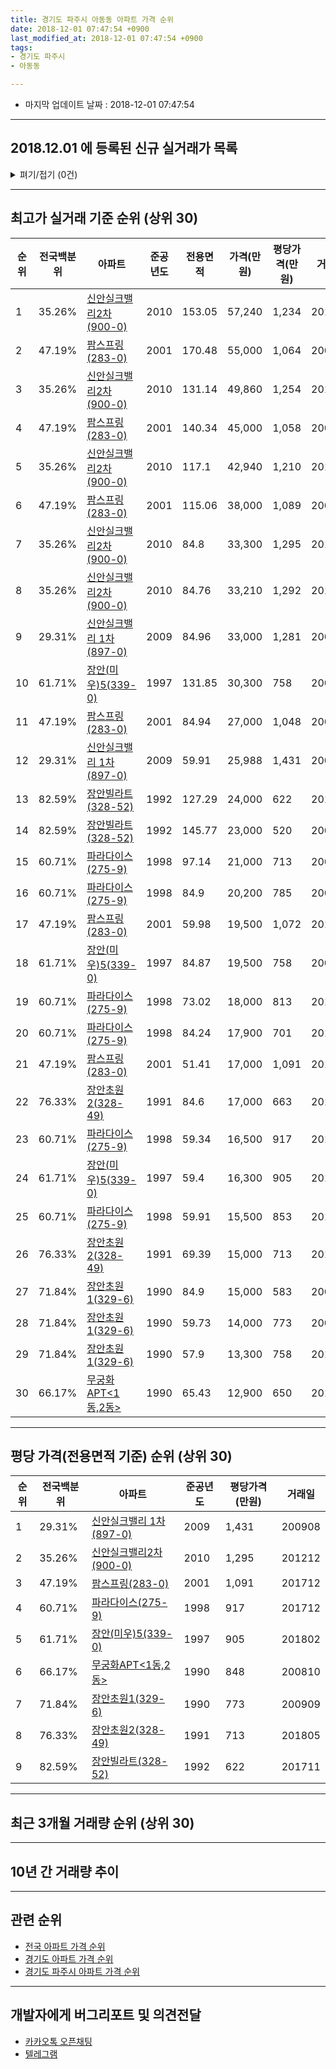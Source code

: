 ```yaml
---
title: 경기도 파주시 아동동 아파트 가격 순위
date: 2018-12-01 07:47:54 +0900
last_modified_at: 2018-12-01 07:47:54 +0900
tags:
- 경기도 파주시
- 아동동

---
```


* 마지막 업데이트 날짜 : 2018-12-01 07:47:54

---

## 2018.12.01 에 등록된 신규 실거래가 목록

<details>
<summary>펴기/접기 (0건)</summary>
<div markdown="1">

|아파트|전국백분위|준공년도|전용면적|가격(만원)|평당가격(만원)|거래일|
|---|---|---|---|---|---|---|
|없음|||||||


</div>
</details>

---

## 최고가 실거래 기준 순위 (상위 30)


|순위|전국백분위|아파트|준공년도|전용면적|가격(만원)|평당가격(만원)|거래일|
|---|---|---|---|---|---|---|---|
|1|35.26%|[신안실크밸리2차(900-0)](https://search.naver.com/search.naver?query=%EA%B2%BD%EA%B8%B0%EB%8F%84+%ED%8C%8C%EC%A3%BC%EC%8B%9C+%EC%95%84%EB%8F%99%EB%8F%99+%EC%8B%A0%EC%95%88%EC%8B%A4%ED%81%AC%EB%B0%B8%EB%A6%AC2%EC%B0%A8%28900-0%29)|2010|153.05|57,240|1,234|201208|
|2|47.19%|[팜스프링(283-0)](https://search.naver.com/search.naver?query=%EA%B2%BD%EA%B8%B0%EB%8F%84+%ED%8C%8C%EC%A3%BC%EC%8B%9C+%EC%95%84%EB%8F%99%EB%8F%99+%ED%8C%9C%EC%8A%A4%ED%94%84%EB%A7%81%28283-0%29)|2001|170.48|55,000|1,064|200807|
|3|35.26%|[신안실크밸리2차(900-0)](https://search.naver.com/search.naver?query=%EA%B2%BD%EA%B8%B0%EB%8F%84+%ED%8C%8C%EC%A3%BC%EC%8B%9C+%EC%95%84%EB%8F%99%EB%8F%99+%EC%8B%A0%EC%95%88%EC%8B%A4%ED%81%AC%EB%B0%B8%EB%A6%AC2%EC%B0%A8%28900-0%29)|2010|131.14|49,860|1,254|201407|
|4|47.19%|[팜스프링(283-0)](https://search.naver.com/search.naver?query=%EA%B2%BD%EA%B8%B0%EB%8F%84+%ED%8C%8C%EC%A3%BC%EC%8B%9C+%EC%95%84%EB%8F%99%EB%8F%99+%ED%8C%9C%EC%8A%A4%ED%94%84%EB%A7%81%28283-0%29)|2001|140.34|45,000|1,058|200610|
|5|35.26%|[신안실크밸리2차(900-0)](https://search.naver.com/search.naver?query=%EA%B2%BD%EA%B8%B0%EB%8F%84+%ED%8C%8C%EC%A3%BC%EC%8B%9C+%EC%95%84%EB%8F%99%EB%8F%99+%EC%8B%A0%EC%95%88%EC%8B%A4%ED%81%AC%EB%B0%B8%EB%A6%AC2%EC%B0%A8%28900-0%29)|2010|117.1|42,940|1,210|201306|
|6|47.19%|[팜스프링(283-0)](https://search.naver.com/search.naver?query=%EA%B2%BD%EA%B8%B0%EB%8F%84+%ED%8C%8C%EC%A3%BC%EC%8B%9C+%EC%95%84%EB%8F%99%EB%8F%99+%ED%8C%9C%EC%8A%A4%ED%94%84%EB%A7%81%28283-0%29)|2001|115.06|38,000|1,089|200611|
|7|35.26%|[신안실크밸리2차(900-0)](https://search.naver.com/search.naver?query=%EA%B2%BD%EA%B8%B0%EB%8F%84+%ED%8C%8C%EC%A3%BC%EC%8B%9C+%EC%95%84%EB%8F%99%EB%8F%99+%EC%8B%A0%EC%95%88%EC%8B%A4%ED%81%AC%EB%B0%B8%EB%A6%AC2%EC%B0%A8%28900-0%29)|2010|84.8|33,300|1,295|201212|
|8|35.26%|[신안실크밸리2차(900-0)](https://search.naver.com/search.naver?query=%EA%B2%BD%EA%B8%B0%EB%8F%84+%ED%8C%8C%EC%A3%BC%EC%8B%9C+%EC%95%84%EB%8F%99%EB%8F%99+%EC%8B%A0%EC%95%88%EC%8B%A4%ED%81%AC%EB%B0%B8%EB%A6%AC2%EC%B0%A8%28900-0%29)|2010|84.76|33,210|1,292|201211|
|9|29.31%|[신안실크밸리 1차(897-0)](https://search.naver.com/search.naver?query=%EA%B2%BD%EA%B8%B0%EB%8F%84+%ED%8C%8C%EC%A3%BC%EC%8B%9C+%EC%95%84%EB%8F%99%EB%8F%99+%EC%8B%A0%EC%95%88%EC%8B%A4%ED%81%AC%EB%B0%B8%EB%A6%AC+1%EC%B0%A8%28897-0%29)|2009|84.96|33,000|1,281|200911|
|10|61.71%|[장안(미우)5(339-0)](https://search.naver.com/search.naver?query=%EA%B2%BD%EA%B8%B0%EB%8F%84+%ED%8C%8C%EC%A3%BC%EC%8B%9C+%EC%95%84%EB%8F%99%EB%8F%99+%EC%9E%A5%EC%95%88%28%EB%AF%B8%EC%9A%B0%295%28339-0%29)|1997|131.85|30,300|758|200907|
|11|47.19%|[팜스프링(283-0)](https://search.naver.com/search.naver?query=%EA%B2%BD%EA%B8%B0%EB%8F%84+%ED%8C%8C%EC%A3%BC%EC%8B%9C+%EC%95%84%EB%8F%99%EB%8F%99+%ED%8C%9C%EC%8A%A4%ED%94%84%EB%A7%81%28283-0%29)|2001|84.94|27,000|1,048|200612|
|12|29.31%|[신안실크밸리 1차(897-0)](https://search.naver.com/search.naver?query=%EA%B2%BD%EA%B8%B0%EB%8F%84+%ED%8C%8C%EC%A3%BC%EC%8B%9C+%EC%95%84%EB%8F%99%EB%8F%99+%EC%8B%A0%EC%95%88%EC%8B%A4%ED%81%AC%EB%B0%B8%EB%A6%AC+1%EC%B0%A8%28897-0%29)|2009|59.91|25,988|1,431|200908|
|13|82.59%|[장안빌라트(328-52)](https://search.naver.com/search.naver?query=%EA%B2%BD%EA%B8%B0%EB%8F%84+%ED%8C%8C%EC%A3%BC%EC%8B%9C+%EC%95%84%EB%8F%99%EB%8F%99+%EC%9E%A5%EC%95%88%EB%B9%8C%EB%9D%BC%ED%8A%B8%28328-52%29)|1992|127.29|24,000|622|201711|
|14|82.59%|[장안빌라트(328-52)](https://search.naver.com/search.naver?query=%EA%B2%BD%EA%B8%B0%EB%8F%84+%ED%8C%8C%EC%A3%BC%EC%8B%9C+%EC%95%84%EB%8F%99%EB%8F%99+%EC%9E%A5%EC%95%88%EB%B9%8C%EB%9D%BC%ED%8A%B8%28328-52%29)|1992|145.77|23,000|520|200801|
|15|60.71%|[파라다이스(275-9)](https://search.naver.com/search.naver?query=%EA%B2%BD%EA%B8%B0%EB%8F%84+%ED%8C%8C%EC%A3%BC%EC%8B%9C+%EC%95%84%EB%8F%99%EB%8F%99+%ED%8C%8C%EB%9D%BC%EB%8B%A4%EC%9D%B4%EC%8A%A4%28275-9%29)|1998|97.14|21,000|713|200704|
|16|60.71%|[파라다이스(275-9)](https://search.naver.com/search.naver?query=%EA%B2%BD%EA%B8%B0%EB%8F%84+%ED%8C%8C%EC%A3%BC%EC%8B%9C+%EC%95%84%EB%8F%99%EB%8F%99+%ED%8C%8C%EB%9D%BC%EB%8B%A4%EC%9D%B4%EC%8A%A4%28275-9%29)|1998|84.9|20,200|785|200806|
|17|47.19%|[팜스프링(283-0)](https://search.naver.com/search.naver?query=%EA%B2%BD%EA%B8%B0%EB%8F%84+%ED%8C%8C%EC%A3%BC%EC%8B%9C+%EC%95%84%EB%8F%99%EB%8F%99+%ED%8C%9C%EC%8A%A4%ED%94%84%EB%A7%81%28283-0%29)|2001|59.98|19,500|1,072|201712|
|18|61.71%|[장안(미우)5(339-0)](https://search.naver.com/search.naver?query=%EA%B2%BD%EA%B8%B0%EB%8F%84+%ED%8C%8C%EC%A3%BC%EC%8B%9C+%EC%95%84%EB%8F%99%EB%8F%99+%EC%9E%A5%EC%95%88%28%EB%AF%B8%EC%9A%B0%295%28339-0%29)|1997|84.87|19,500|758|200906|
|19|60.71%|[파라다이스(275-9)](https://search.naver.com/search.naver?query=%EA%B2%BD%EA%B8%B0%EB%8F%84+%ED%8C%8C%EC%A3%BC%EC%8B%9C+%EC%95%84%EB%8F%99%EB%8F%99+%ED%8C%8C%EB%9D%BC%EB%8B%A4%EC%9D%B4%EC%8A%A4%28275-9%29)|1998|73.02|18,000|813|201709|
|20|60.71%|[파라다이스(275-9)](https://search.naver.com/search.naver?query=%EA%B2%BD%EA%B8%B0%EB%8F%84+%ED%8C%8C%EC%A3%BC%EC%8B%9C+%EC%95%84%EB%8F%99%EB%8F%99+%ED%8C%8C%EB%9D%BC%EB%8B%A4%EC%9D%B4%EC%8A%A4%28275-9%29)|1998|84.24|17,900|701|201611|
|21|47.19%|[팜스프링(283-0)](https://search.naver.com/search.naver?query=%EA%B2%BD%EA%B8%B0%EB%8F%84+%ED%8C%8C%EC%A3%BC%EC%8B%9C+%EC%95%84%EB%8F%99%EB%8F%99+%ED%8C%9C%EC%8A%A4%ED%94%84%EB%A7%81%28283-0%29)|2001|51.41|17,000|1,091|201712|
|22|76.33%|[장안초원2(328-49)](https://search.naver.com/search.naver?query=%EA%B2%BD%EA%B8%B0%EB%8F%84+%ED%8C%8C%EC%A3%BC%EC%8B%9C+%EC%95%84%EB%8F%99%EB%8F%99+%EC%9E%A5%EC%95%88%EC%B4%88%EC%9B%902%28328-49%29)|1991|84.6|17,000|663|201706|
|23|60.71%|[파라다이스(275-9)](https://search.naver.com/search.naver?query=%EA%B2%BD%EA%B8%B0%EB%8F%84+%ED%8C%8C%EC%A3%BC%EC%8B%9C+%EC%95%84%EB%8F%99%EB%8F%99+%ED%8C%8C%EB%9D%BC%EB%8B%A4%EC%9D%B4%EC%8A%A4%28275-9%29)|1998|59.34|16,500|917|201712|
|24|61.71%|[장안(미우)5(339-0)](https://search.naver.com/search.naver?query=%EA%B2%BD%EA%B8%B0%EB%8F%84+%ED%8C%8C%EC%A3%BC%EC%8B%9C+%EC%95%84%EB%8F%99%EB%8F%99+%EC%9E%A5%EC%95%88%28%EB%AF%B8%EC%9A%B0%295%28339-0%29)|1997|59.4|16,300|905|201802|
|25|60.71%|[파라다이스(275-9)](https://search.naver.com/search.naver?query=%EA%B2%BD%EA%B8%B0%EB%8F%84+%ED%8C%8C%EC%A3%BC%EC%8B%9C+%EC%95%84%EB%8F%99%EB%8F%99+%ED%8C%8C%EB%9D%BC%EB%8B%A4%EC%9D%B4%EC%8A%A4%28275-9%29)|1998|59.91|15,500|853|201804|
|26|76.33%|[장안초원2(328-49)](https://search.naver.com/search.naver?query=%EA%B2%BD%EA%B8%B0%EB%8F%84+%ED%8C%8C%EC%A3%BC%EC%8B%9C+%EC%95%84%EB%8F%99%EB%8F%99+%EC%9E%A5%EC%95%88%EC%B4%88%EC%9B%902%28328-49%29)|1991|69.39|15,000|713|201805|
|27|71.84%|[장안초원1(329-6)](https://search.naver.com/search.naver?query=%EA%B2%BD%EA%B8%B0%EB%8F%84+%ED%8C%8C%EC%A3%BC%EC%8B%9C+%EC%95%84%EB%8F%99%EB%8F%99+%EC%9E%A5%EC%95%88%EC%B4%88%EC%9B%901%28329-6%29)|1990|84.9|15,000|583|200708|
|28|71.84%|[장안초원1(329-6)](https://search.naver.com/search.naver?query=%EA%B2%BD%EA%B8%B0%EB%8F%84+%ED%8C%8C%EC%A3%BC%EC%8B%9C+%EC%95%84%EB%8F%99%EB%8F%99+%EC%9E%A5%EC%95%88%EC%B4%88%EC%9B%901%28329-6%29)|1990|59.73|14,000|773|200909|
|29|71.84%|[장안초원1(329-6)](https://search.naver.com/search.naver?query=%EA%B2%BD%EA%B8%B0%EB%8F%84+%ED%8C%8C%EC%A3%BC%EC%8B%9C+%EC%95%84%EB%8F%99%EB%8F%99+%EC%9E%A5%EC%95%88%EC%B4%88%EC%9B%901%28329-6%29)|1990|57.9|13,300|758|201706|
|30|66.17%|[무궁화APT<1동,2동>](https://search.naver.com/search.naver?query=%EA%B2%BD%EA%B8%B0%EB%8F%84+%ED%8C%8C%EC%A3%BC%EC%8B%9C+%EC%95%84%EB%8F%99%EB%8F%99+%EB%AC%B4%EA%B6%81%ED%99%94APT%3C1%EB%8F%99%2C2%EB%8F%99%3E)|1990|65.43|12,900|650|201706|


---

## 평당 가격(전용면적 기준) 순위 (상위 30)


|순위|전국백분위|아파트|준공년도|평당가격(만원)|거래일|
|---|---|---|---|---|---|
|1|29.31%|[신안실크밸리 1차(897-0)](https://search.naver.com/search.naver?query=%EA%B2%BD%EA%B8%B0%EB%8F%84+%ED%8C%8C%EC%A3%BC%EC%8B%9C+%EC%95%84%EB%8F%99%EB%8F%99+%EC%8B%A0%EC%95%88%EC%8B%A4%ED%81%AC%EB%B0%B8%EB%A6%AC+1%EC%B0%A8%28897-0%29)|2009|1,431|200908|
|2|35.26%|[신안실크밸리2차(900-0)](https://search.naver.com/search.naver?query=%EA%B2%BD%EA%B8%B0%EB%8F%84+%ED%8C%8C%EC%A3%BC%EC%8B%9C+%EC%95%84%EB%8F%99%EB%8F%99+%EC%8B%A0%EC%95%88%EC%8B%A4%ED%81%AC%EB%B0%B8%EB%A6%AC2%EC%B0%A8%28900-0%29)|2010|1,295|201212|
|3|47.19%|[팜스프링(283-0)](https://search.naver.com/search.naver?query=%EA%B2%BD%EA%B8%B0%EB%8F%84+%ED%8C%8C%EC%A3%BC%EC%8B%9C+%EC%95%84%EB%8F%99%EB%8F%99+%ED%8C%9C%EC%8A%A4%ED%94%84%EB%A7%81%28283-0%29)|2001|1,091|201712|
|4|60.71%|[파라다이스(275-9)](https://search.naver.com/search.naver?query=%EA%B2%BD%EA%B8%B0%EB%8F%84+%ED%8C%8C%EC%A3%BC%EC%8B%9C+%EC%95%84%EB%8F%99%EB%8F%99+%ED%8C%8C%EB%9D%BC%EB%8B%A4%EC%9D%B4%EC%8A%A4%28275-9%29)|1998|917|201712|
|5|61.71%|[장안(미우)5(339-0)](https://search.naver.com/search.naver?query=%EA%B2%BD%EA%B8%B0%EB%8F%84+%ED%8C%8C%EC%A3%BC%EC%8B%9C+%EC%95%84%EB%8F%99%EB%8F%99+%EC%9E%A5%EC%95%88%28%EB%AF%B8%EC%9A%B0%295%28339-0%29)|1997|905|201802|
|6|66.17%|[무궁화APT<1동,2동>](https://search.naver.com/search.naver?query=%EA%B2%BD%EA%B8%B0%EB%8F%84+%ED%8C%8C%EC%A3%BC%EC%8B%9C+%EC%95%84%EB%8F%99%EB%8F%99+%EB%AC%B4%EA%B6%81%ED%99%94APT%3C1%EB%8F%99%2C2%EB%8F%99%3E)|1990|848|200810|
|7|71.84%|[장안초원1(329-6)](https://search.naver.com/search.naver?query=%EA%B2%BD%EA%B8%B0%EB%8F%84+%ED%8C%8C%EC%A3%BC%EC%8B%9C+%EC%95%84%EB%8F%99%EB%8F%99+%EC%9E%A5%EC%95%88%EC%B4%88%EC%9B%901%28329-6%29)|1990|773|200909|
|8|76.33%|[장안초원2(328-49)](https://search.naver.com/search.naver?query=%EA%B2%BD%EA%B8%B0%EB%8F%84+%ED%8C%8C%EC%A3%BC%EC%8B%9C+%EC%95%84%EB%8F%99%EB%8F%99+%EC%9E%A5%EC%95%88%EC%B4%88%EC%9B%902%28328-49%29)|1991|713|201805|
|9|82.59%|[장안빌라트(328-52)](https://search.naver.com/search.naver?query=%EA%B2%BD%EA%B8%B0%EB%8F%84+%ED%8C%8C%EC%A3%BC%EC%8B%9C+%EC%95%84%EB%8F%99%EB%8F%99+%EC%9E%A5%EC%95%88%EB%B9%8C%EB%9D%BC%ED%8A%B8%28328-52%29)|1992|622|201711|


---

## 최근 3개월 거래량 순위 (상위 30)


<div style="width:100%;">
    <canvas id="deal_count_ranking" height="250"></canvas>
</div>


<script>
new Chart(document.getElementById("deal_count_ranking"), {
    type: 'horizontalBar',
    data: {
        labels: ['팜스프링(283-0)', '신안실크밸리 1차(897-0)', '장안초원1(329-6)', '신안실크밸리2차(900-0)', '장안초원2(328-49)'],
        datasets: [{
            label: '실거래 수',
            data: [11, 4, 3, 2, 1],
            borderColor: "rgba(255, 0, 128, 1)",
            backgroundColor: "rgba(255, 0, 128, 0.5)",
            fill: false,
        }]
    },
    options: {
        responsive: true,
        title: {
            display: true,
            text: '최근 3개월 거래량 순위'
        },
        tooltips: {
            mode: 'index',
            intersect: false,
            callbacks: {
                title: function(tooltipItems, data) {
                    return "실거래 수:";
                },
                label: function(tooltipItem, data) {
                    return data.labels[tooltipItem.index] + ": " + tooltipItem.xLabel;
                }
            }
        },
        hover: {
            mode: 'nearest',
            intersect: true
        },
        scales: {
            xAxes: [{
                display: true,
                scaleLabel: {
                    display: true,
                    labelString: '실거래 수'
                },
                ticks: {
                    suggestedMin: 0,
                }
            }],
            yAxes: [{
                display: true,
                ticks: {
                    autoSkip: false,
                    callback: function(value, index, values) {
                        if (value.length > 15)
                            return value.substr(0, 13) + "...";
                        else
                            return value;
                    }
                },
                scaleLabel: {
                    display: false,
                }
            }]
        }
    }
});

</script>


---

## 10년 간 거래량 추이


<div style="width:100%;">
    <canvas id="deal_progress" height="250"></canvas>
</div>

<script>
new Chart(document.getElementById("deal_progress"), {
    type: 'line',
    data: {
        labels: ['200812','200901','200902','200903','200904','200905','200906','200907','200908','200909','200910','200911','200912','201001','201002','201003','201004','201005','201006','201007','201008','201009','201010','201011','201012','201101','201102','201103','201104','201105','201106','201107','201108','201109','201110','201111','201112','201201','201202','201203','201204','201205','201206','201207','201208','201209','201210','201211','201212','201301','201302','201303','201304','201305','201306','201307','201308','201309','201310','201311','201312','201401','201402','201403','201404','201405','201406','201407','201408','201409','201410','201411','201412','201501','201502','201503','201504','201505','201506','201507','201508','201509','201510','201511','201512','201601','201602','201603','201604','201605','201606','201607','201608','201609','201610','201611','201612','201701','201702','201703','201704','201705','201706','201707','201708','201709','201710','201711','201712','201801','201802','201803','201804','201805','201806','201807','201808','201809','201810','201811','201812'],
        datasets: [{
            label: '실거래 수',
            pointRadius: 1,
            data: [6, 4, 16, 12, 19, 17, 22, 18, 19, 29, 11, 10, 9, 9, 6, 11, 11, 10, 6, 8, 8, 23, 12, 18, 15, 17, 19, 20, 30, 27, 25, 12, 18, 10, 14, 8, 16, 10, 12, 18, 13, 17, 17, 20, 31, 29, 32, 36, 34, 40, 27, 33, 50, 45, 32, 19, 44, 55, 56, 11, 28, 23, 22, 46, 28, 39, 41, 28, 32, 36, 33, 34, 28, 46, 62, 85, 67, 41, 44, 62, 50, 45, 61, 39, 30, 33, 32, 51, 40, 44, 51, 68, 51, 64, 53, 37, 27, 17, 34, 46, 33, 47, 46, 42, 35, 32, 13, 26, 12, 19, 23, 38, 25, 26, 17, 10, 26, 24, 16, 5, 0],
            borderColor: "rgba(255, 201, 14, 1)",
            backgroundColor: "rgba(255, 201, 14, 0.5)",
            fill: true,
        }]
    },
    options: {
        responsive: true,
        title: {
            display: true,
            text: '10년간 거래량 추이'
        },
        tooltips: {
            mode: 'index',
            intersect: false,
        },
        hover: {
            mode: 'nearest',
            intersect: true
        },
        scales: {
            xAxes: [{
                display: true,
                scaleLabel: {
                    display: true,
                    labelString: '년/월'
                }
            }],
            yAxes: [{
                display: true,
                ticks: {
                    suggestedMin: 0,
                },
                scaleLabel: {
                    display: true,
                    labelString: '실거래 수'
                }
            }]
        }
    }
});

</script>


---

## 관련 순위

- [전국 아파트 가격 순위](https://inasie.github.io/apt-ranking/전국)
- [경기도 아파트 가격 순위](https://inasie.github.io/apt-ranking/경기도)
- [경기도 파주시 아파트 가격 순위](https://inasie.github.io/apt-ranking/경기도-파주시)


---

## 개발자에게 버그리포트 및 의견전달

- [카카오톡 오픈채팅](https://open.kakao.com/o/gLJUAP4)
- [텔레그램](https://t.me/inasie)

